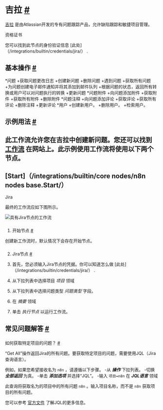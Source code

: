 


 吉拉
 [#](#jira "永久链接")
===================================



[吉拉](https://www.atlassian.com/software/jira) 
 是由Atlassian开发的专有问题跟踪产品，允许缺陷跟踪和敏捷项目管理。
 




 资格证书
 



 您可以找到此节点的身份验证信息
 [此处]（/integrations/builtin/credentials/jira/）
 .
 




 基本操作
 [#](#基本操作 "永久链接")
-----------------------------------------------------------


*问题
	+获取问题更改日志
	+创建新问题
	+删除问题
	+遇到问题
	+获取所有问题
	+为问题创建电子邮件通知并将其添加到邮件队列
	+根据问题的状态，返回所有转换或用户可以对问题执行的转换
	+更新问题
*问题附件
	+向问题添加附件
	+获取附件
	+获取所有附件
	+删除附件
*问题注释
	+向问题添加评论
	+获取评论
	+获取所有评论
	+删除注释
	+更新评论
*用户
	+创建新用户。
	+删除用户。
	+检索用户。



 示例用法
 [#](#示例用法 "永久链接")
-----------------------------------------------------



 此工作流允许您在吉拉中创建新问题。您还可以找到
 [工作流](https://n8n.io/workflows/459) 
 在网站上。此示例使用工作流将使用以下两个节点。
-
 [Start]（/integrations/builtin/core nodes/n8n nodes base.Start/）
 -
 Jira




 最终的工作流应如下图所示。
 



![具有Jira节点的工作流](https://d33wubrfki0l68.cloudfront.net/a05e14ce05a51802499e7f18e3541e938322269f/8a2d1/_images/integrations/builtin/app-nodes/jira/workflow.png)



### 
 1. 开始节点
 [#](#1-start-node "永久链接")



 创建新工作流时，默认情况下会存在开始节点。
 


### 
 2. Jira节点
 [#](#2-jira-node "永久链接")


1. 首先，您必须输入Jira节点的凭据。你可以知道怎么做
 [此处]（/integrations/builtin/credentials/jira/）
 .
2. 从下拉列表中选择项目
 *项目*
 领域
3. 从下拉列表中选择问题类型
 *问题类型*
 字段。
4. 在
 *摘要*
 领域
5. 单击
 *执行节点*
 以运行工作流。



 常见问题解答
 [#](#faqs "永久链接")
-----------------------------------


### 
 如何获取特定项目的问题？
 [#](#how-to-fetch-issues-for-a-specific-project "永久链接")



 “Get All”操作返回Jira的所有问题。要获取特定项目的问题，需要使用JQL（Jira查询语言）。
 



 例如，如果您希望接收名为
 `n8n`
 ，请遵循以下步骤。
-从
 ***操作***
 下拉列表。
-切换
 ***全部返回***
 为真。
-单击
 ***添加选项***
 并选择“JQL”。
-输入
 `项目=n8n`
 在
 ***JQL语言***
 领域
 



 此查询将获取名为的项目中的所有问题
 `n8n`
 。输入项目名称，而不是
 `n8n`
 获取项目的所有问题。
 



 您可以参考
 [官方文件](https://www.atlassian.com/software/jira/guides/expand-jira/jql) 
 了解JQL的更多信息。
 




